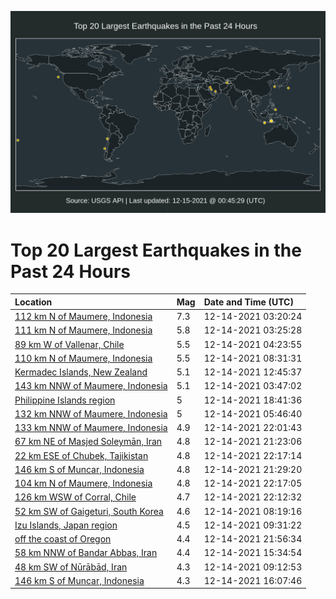 ![Map](./map.png)

# Top 20 Largest Earthquakes in the Past 24 Hours

| Location | Mag | Date and Time (UTC) |
|:---|:---|:---|
| [112 km N of Maumere, Indonesia](https://earthquake.usgs.gov/earthquakes/eventpage/us6000gc2a) | 7.3 | 12-14-2021 03:20:24 |
| [111 km N of Maumere, Indonesia](https://earthquake.usgs.gov/earthquakes/eventpage/us6000gcaj) | 5.8 | 12-14-2021 03:25:28 |
| [89 km W of Vallenar, Chile](https://earthquake.usgs.gov/earthquakes/eventpage/us6000gc3k) | 5.5 | 12-14-2021 04:23:55 |
| [110 km N of Maumere, Indonesia](https://earthquake.usgs.gov/earthquakes/eventpage/us6000gc4q) | 5.5 | 12-14-2021 08:31:31 |
| [Kermadec Islands, New Zealand](https://earthquake.usgs.gov/earthquakes/eventpage/us6000gc5d) | 5.1 | 12-14-2021 12:45:37 |
| [143 km NNW of Maumere, Indonesia](https://earthquake.usgs.gov/earthquakes/eventpage/us6000gc3a) | 5.1 | 12-14-2021 03:47:02 |
| [Philippine Islands region](https://earthquake.usgs.gov/earthquakes/eventpage/us6000gc8k) | 5 | 12-14-2021 18:41:36 |
| [132 km NNW of Maumere, Indonesia](https://earthquake.usgs.gov/earthquakes/eventpage/us6000gc3y) | 5 | 12-14-2021 05:46:40 |
| [133 km NNW of Maumere, Indonesia](https://earthquake.usgs.gov/earthquakes/eventpage/us6000gc9r) | 4.9 | 12-14-2021 22:01:43 |
| [67 km NE of Masjed Soleymān, Iran](https://earthquake.usgs.gov/earthquakes/eventpage/us6000gc9g) | 4.8 | 12-14-2021 21:23:06 |
| [22 km ESE of Chubek, Tajikistan](https://earthquake.usgs.gov/earthquakes/eventpage/us6000gc9v) | 4.8 | 12-14-2021 22:17:14 |
| [146 km S of Muncar, Indonesia](https://earthquake.usgs.gov/earthquakes/eventpage/us6000gc9i) | 4.8 | 12-14-2021 21:29:20 |
| [104 km N of Maumere, Indonesia](https://earthquake.usgs.gov/earthquakes/eventpage/us6000gc9w) | 4.8 | 12-14-2021 22:17:05 |
| [126 km WSW of Corral, Chile](https://earthquake.usgs.gov/earthquakes/eventpage/us6000gc9t) | 4.7 | 12-14-2021 22:12:32 |
| [52 km SW of Gaigeturi, South Korea](https://earthquake.usgs.gov/earthquakes/eventpage/us6000gc4p) | 4.6 | 12-14-2021 08:19:16 |
| [Izu Islands, Japan region](https://earthquake.usgs.gov/earthquakes/eventpage/us6000gc52) | 4.5 | 12-14-2021 09:31:22 |
| [off the coast of Oregon](https://earthquake.usgs.gov/earthquakes/eventpage/us6000gc9n) | 4.4 | 12-14-2021 21:56:34 |
| [58 km NNW of Bandar Abbas, Iran](https://earthquake.usgs.gov/earthquakes/eventpage/us6000gc6k) | 4.4 | 12-14-2021 15:34:54 |
| [48 km SW of Nūrābād, Iran](https://earthquake.usgs.gov/earthquakes/eventpage/us6000gc4v) | 4.3 | 12-14-2021 09:12:53 |
| [146 km S of Muncar, Indonesia](https://earthquake.usgs.gov/earthquakes/eventpage/us6000gc6l) | 4.3 | 12-14-2021 16:07:46 |
